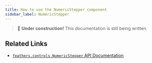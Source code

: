 ```yaml
---
title: How to use the NumericStepper component
sidebar_label: NumericStepper
---
```


> 🚧 **Under construction!** This documentation is still being written.

## Related Links

- [`feathers.controls.NumericStepper` API Documentation](https://api.feathersui.com/current/feathers/controls/NumericStepper.html)
